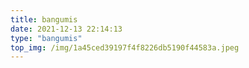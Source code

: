 ```yaml
---
title: bangumis
date: 2021-12-13 22:14:13
type: "bangumis"
top_img: /img/1a45ced39197f4f8226db5190f44583a.jpeg
---
```

